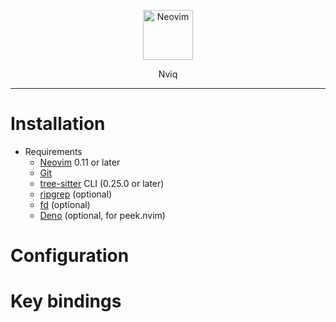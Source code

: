 <p align="center">
  <img alt="Neovim" src="https://raw.githubusercontent.com/neovim/neovim.github.io/master/logos/neovim-logo-300x87.png" height="80" />
  <p align="center">Nviq</p>
</p>

---

# Installation

- Requirements
  - [Neovim](https://github.com/neovim/neovim) 0.11 or later
  - [Git](https://github.com/git/git)
  - [tree-sitter](https://github.com/tree-sitter/tree-sitter) CLI (0.25.0 or later)
  - [ripgrep](https://github.com/BurntSushi/ripgrep) (optional)
  - [fd](https://github.com/sharkdp/fd) (optional)
  - [Deno](https://github.com/denoland/deno/) (optional, for peek.nvim)

# Configuration

# Key bindings
